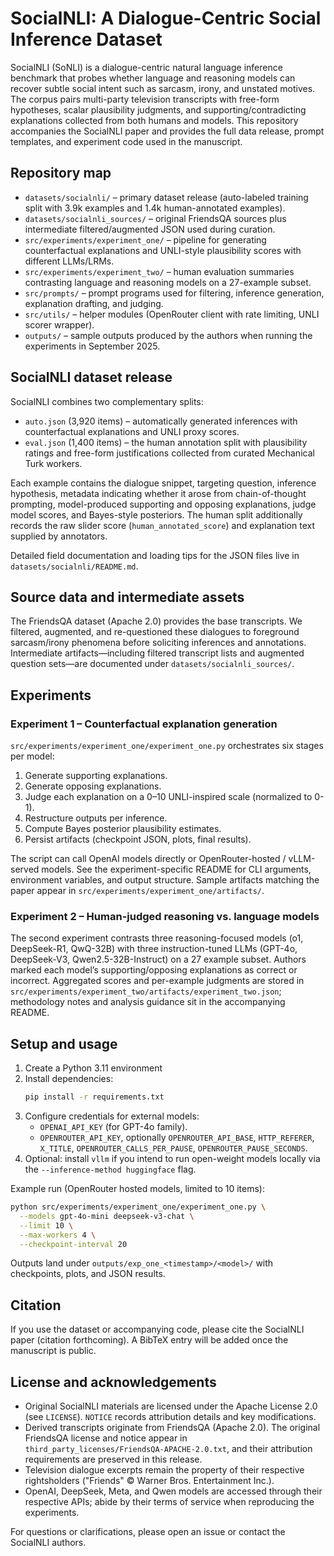 # SocialNLI: A Dialogue-Centric Social Inference Dataset

SocialNLI (SoNLI) is a dialogue-centric natural language inference benchmark that probes whether language and reasoning models can recover subtle social intent such as sarcasm, irony, and unstated motives. The corpus pairs multi-party television transcripts with free-form hypotheses, scalar plausibility judgments, and supporting/contradicting explanations collected from both humans and models. This repository accompanies the SocialNLI paper and provides the full data release, prompt templates, and experiment code used in the manuscript.

## Repository map
- `datasets/socialnli/` – primary dataset release (auto-labeled training split with 3.9k examples and 1.4k human-annotated examples).
- `datasets/socialnli_sources/` – original FriendsQA sources plus intermediate filtered/augmented JSON used during curation.
- `src/experiments/experiment_one/` – pipeline for generating counterfactual explanations and UNLI-style plausibility scores with different LLMs/LRMs.
- `src/experiments/experiment_two/` – human evaluation summaries contrasting language and reasoning models on a 27-example subset.
- `src/prompts/` – prompt programs used for filtering, inference generation, explanation drafting, and judging.
- `src/utils/` – helper modules (OpenRouter client with rate limiting, UNLI scorer wrapper).
- `outputs/` – sample outputs produced by the authors when running the experiments in September 2025.

## SocialNLI dataset release
SocialNLI combines two complementary splits:
- `auto.json` (3,920 items) – automatically generated inferences with counterfactual explanations and UNLI proxy scores.
- `eval.json` (1,400 items) – the human annotation split with plausibility ratings and free-form justifications collected from curated Mechanical Turk workers.

Each example contains the dialogue snippet, targeting question, inference hypothesis, metadata indicating whether it arose from chain-of-thought prompting, model-produced supporting and opposing explanations, judge model scores, and Bayes-style posteriors. The human split additionally records the raw slider score (`human_annotated_score`) and explanation text supplied by annotators.

Detailed field documentation and loading tips for the JSON files live in `datasets/socialnli/README.md`.

## Source data and intermediate assets
The FriendsQA dataset (Apache 2.0) provides the base transcripts. We filtered, augmented, and re-questioned these dialogues to foreground sarcasm/irony phenomena before soliciting inferences and annotations. Intermediate artifacts—including filtered transcript lists and augmented question sets—are documented under `datasets/socialnli_sources/`.

## Experiments
### Experiment 1 – Counterfactual explanation generation
`src/experiments/experiment_one/experiment_one.py` orchestrates six stages per model:
1. Generate supporting explanations.
2. Generate opposing explanations.
3. Judge each explanation on a 0–10 UNLI-inspired scale (normalized to 0-1).
4. Restructure outputs per inference.
5. Compute Bayes posterior plausibility estimates.
6. Persist artifacts (checkpoint JSON, plots, final results).

The script can call OpenAI models directly or OpenRouter-hosted / vLLM-served models. See the experiment-specific README for CLI arguments, environment variables, and output structure. Sample artifacts matching the paper appear in `src/experiments/experiment_one/artifacts/`.

### Experiment 2 – Human-judged reasoning vs. language models
The second experiment contrasts three reasoning-focused models (o1, DeepSeek-R1, QwQ-32B) with three instruction-tuned LLMs (GPT-4o, DeepSeek-V3, Qwen2.5-32B-Instruct) on a 27 example subset. Authors marked each model’s supporting/opposing explanations as correct or incorrect. Aggregated scores and per-example judgments are stored in `src/experiments/experiment_two/artifacts/experiment_two.json`; methodology notes and analysis guidance sit in the accompanying README.

## Setup and usage
1. Create a Python 3.11 environment
2. Install dependencies:
   ```bash
   pip install -r requirements.txt
   ```
3. Configure credentials for external models:
   - `OPENAI_API_KEY` (for GPT-4o family).
   - `OPENROUTER_API_KEY`, optionally `OPENROUTER_API_BASE`, `HTTP_REFERER`, `X_TITLE`, `OPENROUTER_CALLS_PER_PAUSE`, `OPENROUTER_PAUSE_SECONDS`.
4. Optional: install `vllm` if you intend to run open-weight models locally via the `--inference-method huggingface` flag.

Example run (OpenRouter hosted models, limited to 10 items):
```bash
python src/experiments/experiment_one/experiment_one.py \
  --models gpt-4o-mini deepseek-v3-chat \
  --limit 10 \
  --max-workers 4 \
  --checkpoint-interval 20
```
Outputs land under `outputs/exp_one_<timestamp>/<model>/` with checkpoints, plots, and JSON results.

## Citation
If you use the dataset or accompanying code, please cite the SocialNLI paper (citation forthcoming). A BibTeX entry will be added once the manuscript is public.

## License and acknowledgements
- Original SocialNLI materials are licensed under the Apache License 2.0 (see `LICENSE`). `NOTICE` records attribution details and key modifications.
- Derived transcripts originate from FriendsQA (Apache 2.0). The original FriendsQA license and notice appear in `third_party_licenses/FriendsQA-APACHE-2.0.txt`, and their attribution requirements are preserved in this release.
- Television dialogue excerpts remain the property of their respective rightsholders ("Friends" © Warner Bros. Entertainment Inc.).
- OpenAI, DeepSeek, Meta, and Qwen models are accessed through their respective APIs; abide by their terms of service when reproducing the experiments.

For questions or clarifications, please open an issue or contact the SocialNLI authors.
